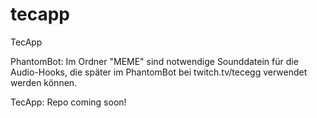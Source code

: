 # tecapp
TecApp


PhantomBot:
Im Ordner "MEME" sind notwendige Sounddatein für die Audio-Hooks, die später im PhantomBot bei twitch.tv/tecegg verwendet werden können.

TecApp:
Repo coming soon!
